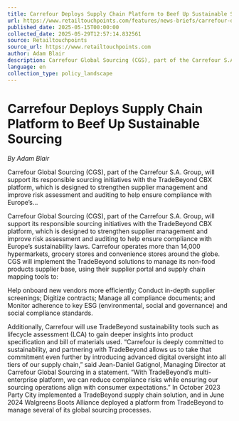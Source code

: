 ```yaml
---
title: Carrefour Deploys Supply Chain Platform to Beef Up Sustainable Sourcing
url: https://www.retailtouchpoints.com/features/news-briefs/carrefour-deploys-supply-chain-platform-to-beef-up-sustainable-sourcing
published_date: 2025-05-15T00:00:00
collected_date: 2025-05-29T12:57:14.832561
source: Retailtouchpoints
source_url: https://www.retailtouchpoints.com
author: Adam Blair
description: Carrefour Global Sourcing (CGS), part of the Carrefour S.A. Group, will support its responsible sourcing initiatives with the TradeBeyond CBX platform, which is designed to strengthen supplier management and improve risk assessment and auditing to help ensure compliance with Europe’s...
language: en
collection_type: policy_landscape
---
```


# Carrefour Deploys Supply Chain Platform to Beef Up Sustainable Sourcing

*By Adam Blair*

Carrefour Global Sourcing (CGS), part of the Carrefour S.A. Group, will support its responsible sourcing initiatives with the TradeBeyond CBX platform, which is designed to strengthen supplier management and improve risk assessment and auditing to help ensure compliance with Europe’s...

Carrefour Global Sourcing (CGS), part of the Carrefour S.A. Group, will support its responsible sourcing initiatives with the TradeBeyond CBX platform, which is designed to strengthen supplier management and improve risk assessment and auditing to help ensure compliance with Europe’s sustainability laws. Carrefour operates more than 14,000 hypermarkets, grocery stores and convenience stores around the globe. 
 CGS will implement the TradeBeyond solutions to manage its non-food products supplier base, using their supplier portal and supply chain mapping tools to: 
 
 Help onboard new vendors more efficiently; 
 Conduct in-depth supplier screenings; 
 Digitize contracts; 
 Manage all compliance documents; and 
 Monitor adherence to key ESG (environmental, social and governance) and social compliance standards. 
 
 Additionally, Carrefour will use TradeBeyond sustainability tools such as lifecycle assessment (LCA) to gain deeper insights into product specification and bill of materials used. 
 “Carrefour is deeply committed to sustainability, and partnering with TradeBeyond allows us to take that commitment even further by introducing advanced digital oversight into all tiers of our supply chain,” said Jean-Daniel Gatignol, Managing Director at Carrefour Global Sourcing in a statement. “With TradeBeyond’s multi-enterprise platform, we can reduce compliance risks while ensuring our sourcing operations align with consumer expectations.” 
 In October 2023 Party City implemented a TradeBeyond supply chain solution, and in June 2024 Walgreens Boots Alliance deployed a platform from TradeBeyond to manage several of its global sourcing processes.